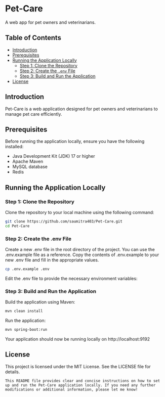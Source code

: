 # Pet-Care

A web app for pet owners and veterinarians.

## Table of Contents

- [Introduction](#introduction)
- [Prerequisites](#prerequisites)
- [Running the Application Locally](#running-the-application-locally)
    - [Step 1: Clone the Repository](#step-1-clone-the-repository)
    - [Step 2: Create the `.env` File](#step-2-create-the-env-file)
    - [Step 3: Build and Run the Application](#step-3-build-and-run-the-application)
- [License](#license)

## Introduction

Pet-Care is a web application designed for pet owners and veterinarians to manage pet care efficiently.

## Prerequisites

Before running the application locally, ensure you have the following installed:

- Java Development Kit (JDK) 17 or higher
- Apache Maven
- MySQL database
- Redis

## Running the Application Locally

### Step 1: Clone the Repository

Clone the repository to your local machine using the following command:

```sh
git clone https://github.com/saumitra403/Pet-Care.git
cd Pet-Care
```

### Step 2: Create the .env File

Create a new .env file in the root directory of the project. You can use the .env.example file as a reference. Copy the contents of .env.example to your new .env file and fill in the appropriate values.

```sh
cp .env.example .env
```

Edit the .env file to provide the necessary environment variables:

### Step 3: Build and Run the Application

Build the application using Maven:

```sh
mvn clean install
```

Run the application:

```sh
mvn spring-boot:run
```

Your application should now be running locally on http://localhost:9192

## License
This project is licensed under the MIT License. See the LICENSE file for details.

```This README file provides clear and concise instructions on how to set up and run the Pet-Care application locally. If you need any further modifications or additional information, please let me know!```